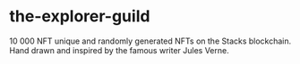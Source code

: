 # the-explorer-guild
10 000 NFT unique and randomly generated NFTs on the Stacks blockchain. Hand drawn and inspired by the famous writer Jules Verne.

